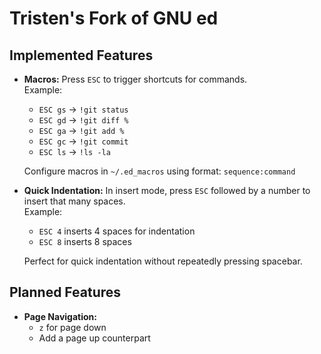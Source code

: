 # Tristen's Fork of GNU ed

## Implemented Features

- **Macros:** Press `ESC` to trigger shortcuts for commands.  
    Example:  
    - `ESC gs` → `!git status`
    - `ESC gd` → `!git diff %`
    - `ESC ga` → `!git add %`
    - `ESC gc` → `!git commit`
    - `ESC ls` → `!ls -la`
    
    Configure macros in `~/.ed_macros` using format: `sequence:command`

- **Quick Indentation:** In insert mode, press `ESC` followed by a number to insert that many spaces.  
    Example:  
    - `ESC 4` inserts 4 spaces for indentation
    - `ESC 8` inserts 8 spaces
    
    Perfect for quick indentation without repeatedly pressing spacebar.

## Planned Features

- **Page Navigation:**  
    - `z` for page down  
    - Add a page up counterpart

